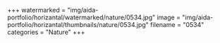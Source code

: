 +++
watermarked = "img/aida-portfolio/horizantal/watermarked/nature/0534.jpg"
image = "img/aida-portfolio/horizantal/thumbnails/nature/0534.jpg"
filename = "0534"
categories = "Nature"
+++
